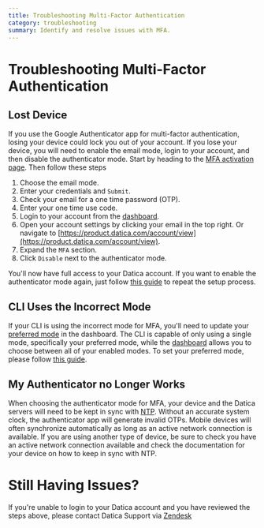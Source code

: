 ```yaml
---
title: Troubleshooting Multi-Factor Authentication
category: troubleshooting
summary: Identify and resolve issues with MFA.
---
```


# Troubleshooting Multi-Factor Authentication

## Lost Device

If you use the Google Authenticator app for multi-factor authentication, losing your device could lock you out of your account. If you lose your device, you will need to enable the email mode, login to your account, and then disable the authenticator mode. Start by heading to the [MFA activation page](https://product.datica.com/account/mfa/activate?type=email). Then follow these steps

1. Choose the email mode.
2. Enter your credentials and `Submit`.
3. Check your email for a one time password (OTP).
4. Enter your one time use code.
5. Login to your account from the [dashboard](https://product.datica.com/account).
6. Open your account settings by clicking your email in the top right. Or navigate to [https://product.datica.com/account/view](https://product.datica.com/account/view).
7. Expand the `MFA` section.
8. Click `Disable` next to the authenticator mode.

You'll now have full access to your Datica account. If you want to enable the authenticator mode again, just follow [this guide](/compliant-cloud/articles/guides/enable-multi-factor-auth#adding-additional-factors) to repeat the setup process.

## CLI Uses the Incorrect Mode

If your CLI is using the incorrect mode for MFA, you'll need to update your [preferred mode](/compliant-cloud/articles/guides/enable-multi-factor-auth#preferred-mode) in the dashboard. The CLI is capable of only using a single mode, specifically your preferred mode, while the [dashboard](https://product.datica.com/account) allows you to choose between all of your enabled modes. To set your preferred mode, please follow [this guide](/compliant-cloud/articles/guides/enable-multi-factor-auth#preferred-mode).

## My Authenticator no Longer Works

When choosing the authenticator mode for MFA, your device and the Datica servers will need to be kept in sync with [NTP](http://www.ntp.org). Without an accurate system clock, the authenticator app will generate invalid OTPs. Mobile devices will often synchronize automatically as long as an active network connection is available. If you are using another type of device, be sure to check you have an active network connection available and check the documentation for your device on how to keep in sync with NTP.

# Still Having Issues?

If you're unable to login to your Datica account and you have reviewed the steps above, please contact Datica Support via [Zendesk](https://datica.com/support)
